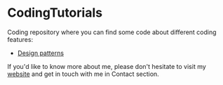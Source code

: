 # CodingTutorials
Coding repository where you can find some code about different coding features:
- [Design patterns](https://github.com/ManuMyGit/CodingTutorials/tree/main/designpatterns)

If you'd like to know more about me, please don't hesitate to visit my [website](http://manueljaenlopez.ddns.net/) and get in touch with me in Contact section.